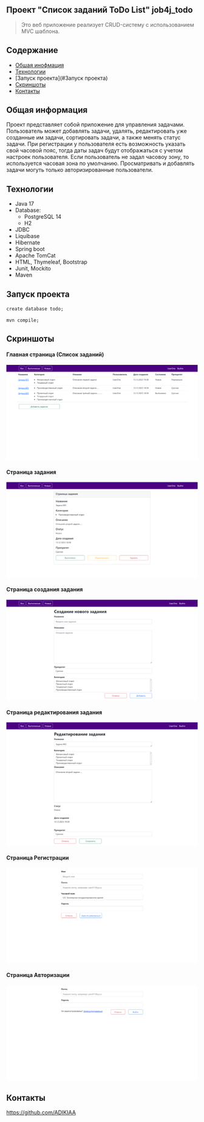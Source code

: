 Проект "Список заданий ToDo List" job4j_todo
---

>Это веб приложение реализует CRUD-систему с использованием MVC шаблона.

## Содержание

- [Обшая инофмация](#Общая-информация)
- [Технологии](#Технологии)
- [Запуск проекта](#Запуск проекта)
- [Скриншоты](#Скриншоты)
- [Контакты](#Контакты)

## Общая информация

Проект представляет собой приложение для управления задачами.
Пользователь может добавлять задачи, удалять, редактировать уже созданные им задачи, сортировать задачи, 
а также менять статус задачи. При регистрации у пользователя есть возможность указать свой часовой пояс, 
тогда даты задач будут отображаться с учетом настроек пользователя. Если пользователь не задал часовоу зону, 
то используется часовая зона по умолчанию. Просматривать и добавлять задачи могуть только 
авторизированные пользователи.

## Технологии

- Java 17
- Database:
    - PostgreSQL 14
    - H2
- JDBC
- Liquibase
- Hibernate
- Spring boot
- Apache TomCat
- HTML, Thymeleaf, Bootstrap
- Junit, Mockito
- Maven

## Запуск проекта

```
create database todo;
```
```
mvn compile;
```

## Скриншоты

#### Главная страница (Список заданий)
![ScreenShot](images/list.png)
#### Страница задания
![ScreenShot](images/one.png)
#### Страница создания задания
![ScreenShot](images/create.png)
#### Страница редактирования задания
![ScreenShot](images/edit.png)
#### Страница Регистрации
![ScreenShot](images/reg.png)
#### Страница Авторизации
![ScreenShot](images/login.png)


## Контакты

https://github.com/ADIKIAA
